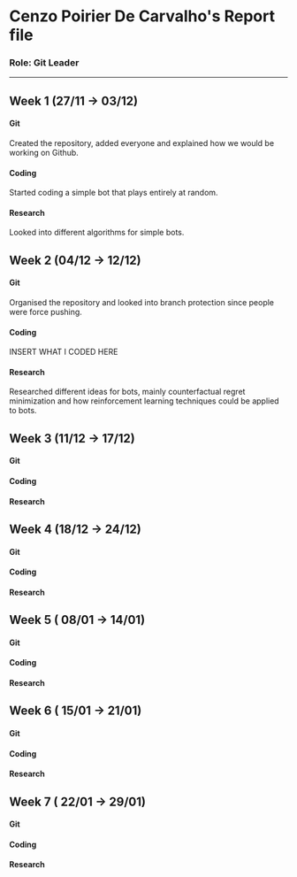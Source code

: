 # Cenzo Poirier De Carvalho's Report file
### Role: Git Leader

--------------------------

## Week 1 (27/11 -> 03/12)

#### Git
Created the repository, added everyone and explained how we would be working on Github.

#### Coding
Started coding a simple bot that plays entirely at random.


#### Research
Looked into different algorithms for simple bots. 


## Week 2 (04/12 -> 12/12)

#### Git
Organised the repository and looked into branch protection since people were
force pushing. 

#### Coding

INSERT WHAT I CODED HERE

#### Research
Researched different ideas for bots, mainly counterfactual regret minimization
and how reinforcement learning techniques could be applied to bots.

## Week 3 (11/12 -> 17/12) 

#### Git

#### Coding

#### Research


## Week 4 (18/12 -> 24/12)

#### Git

#### Coding

#### Research


## Week 5 ( 08/01 -> 14/01)

#### Git

#### Coding

#### Research

## Week 6 ( 15/01 -> 21/01)

#### Git

#### Coding

#### Research

## Week 7 ( 22/01 -> 29/01)

#### Git

#### Coding

#### Research

